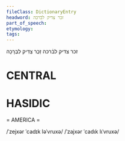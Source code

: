 ```yaml
---
fileClass: DictionaryEntry
headword: זכר צדיק לבֿרכה
part_of_speech: 
etymology: 
tags: 
---
```

זכר צדיק לבֿרכה
זֵכֶר צַדִּיק לִבְרָכָה 

CENTRAL
========

HASIDIC
=======
= AMERICA = 

/ˈzejxər ˈcadɪk ləˈvruxə/
/ˈzajxər ˈcadɩk lɩˈvruxə/